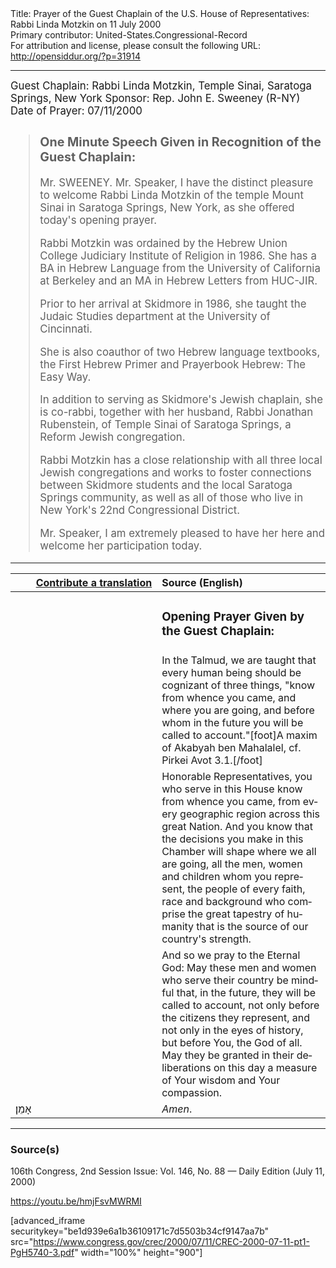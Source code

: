 <html>
<head></head>
<body>
Title: Prayer of the Guest Chaplain of the U.S. House of Representatives: Rabbi Linda Motzkin on 11 July 2000<br />
Primary contributor: United-States.Congressional-Record<br />
For attribution and license, please consult the following URL: <a href="http://opensiddur.org/?p=31914">http://opensiddur.org/?p=31914</a>
<p />
<hr />

<div class="english" lang="en" style="font-size:1.2em;">
Guest Chaplain: Rabbi Linda Motzkin, Temple Sinai, Saratoga Springs, New York
Sponsor: Rep. John E. Sweeney (R-NY)
Date of Prayer: 07/11/2000

<!-- -->
<blockquote>
<h3>One Minute Speech Given in Recognition of the Guest Chaplain:</h3>

Mr. SWEENEY. Mr. Speaker, I have the distinct pleasure to welcome Rabbi Linda Motzkin of the temple Mount Sinai in Saratoga Springs, New York, as she offered today's opening prayer.

Rabbi Motzkin was ordained by the Hebrew Union College Judiciary Institute of Religion in 1986. She has a BA in Hebrew Language from the University of California at Berkeley and an MA in Hebrew Letters from HUC-JIR.

Prior to her arrival at Skidmore in 1986, she taught the Judaic Studies department at the University of Cincinnati.

She is also coauthor of two Hebrew language textbooks, the First Hebrew Primer and Prayerbook Hebrew: The Easy Way.

In addition to serving as Skidmore's Jewish chaplain, she is co-rabbi, together with her husband, Rabbi Jonathan Rubenstein, of Temple Sinai of Saratoga Springs, a Reform Jewish congregation.

Rabbi Motzkin has a close relationship with all three local Jewish congregations and works to foster connections between Skidmore students and the local Saratoga Springs community, as well as all of those who live in New York's 22nd Congressional District.

Mr. Speaker, I am extremely pleased to have her here and welcome her participation today.
</blockquote>

</div>

</div>

<hr />

<table style="margin-left: auto;margin-right: auto;" class="draggable">
<thead><tr><th id="x" style="text-align: right;"><a href="/contributing/upload/">Contribute a translation</a></th><th style="text-align: left;">Source (English)</th></tr></thead>
<tbody>
<tr><td style="vertical-align:top;" width="46%">
<div class="liturgy" lang="he">

</span></div></td>
 
<td style="vertical-align:top;" width="53%">
<div class="english" lang="en">
<h3>Opening Prayer Given by the Guest Chaplain:</h3>
</div></td></tr>


<tr><td style="vertical-align:top;" width="46%">
<div class="liturgy" lang="he">

</span></div></td>
 
<td style="vertical-align:top;" width="53%">
<div class="english" lang="en">
In the Talmud, we are taught 
that every human being should be cognizant of three things, 
"know from whence you came, 
and where you are going, 
and before whom in the future you will be called to account."[foot]A maxim of Akabyah ben Mahalalel, cf. Pirkei Avot 3.1.[/foot]
</div></td></tr>


<tr><td style="vertical-align:top;" width="46%">
<div class="liturgy" lang="he">

</span></div></td>
 
<td style="vertical-align:top;" width="53%">
<div class="english" lang="en">
Honorable Representatives, 
you who serve in this House know from whence you came, 
from every geographic region across this great Nation. 
And you know that the decisions you make in this Chamber 
will shape where we all are going, 
all the men, women and children whom you represent, 
the people of every faith, race and background 
who comprise the great tapestry of humanity 
that is the source of our country's strength.
</div></td></tr>


<tr><td style="vertical-align:top;" width="46%">
<div class="liturgy" lang="he">

</span></div></td>
 
<td style="vertical-align:top;" width="53%">
<div class="english" lang="en">
And so we pray to the Eternal God: 
May these men and women 
who serve their country 
be mindful 
that, in the future, they will be called to account, 
not only before the citizens they represent, 
and not only in the eyes of history, 
but before You, the God of all. 
May they be granted 
in their deliberations on this day 
a measure of Your wisdom 
and Your compassion. 
</div></td></tr>


<tr><td style="vertical-align:top;" width="46%">
<div class="liturgy" lang="he">
אָמֵן׃
</span></div></td>
 
<td style="vertical-align:top;" width="53%">
<div class="english" lang="en">
<em>Amen</em>.
</div></td></tr>
</tbody></table>

<hr />

<h3>Source(s)</h3>

106th Congress, 2nd Session
Issue: Vol. 146, No. 88 — Daily Edition (July 11, 2000)
<!-- 
link: 
-->
https://youtu.be/hmjFsvMWRMI

[advanced_iframe securitykey="be1d939e6a1b36109171c7d5503b34cf9147aa7b" src="https://www.congress.gov/crec/2000/07/11/CREC-2000-07-11-pt1-PgH5740-3.pdf" width="100%" height="900"]

&nbsp;
</body>
</html>